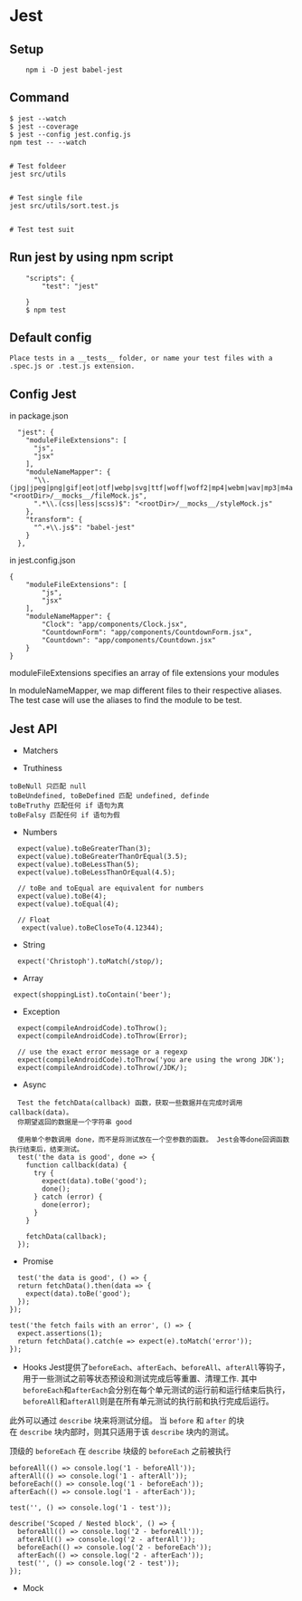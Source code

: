 # Jest

## Setup
``` 
    npm i -D jest babel-jest
```

## Command
```
$ jest --watch
$ jest --coverage
$ jest --config jest.config.js
npm test -- --watch


# Test foldeer
jest src/utils


# Test single file
jest src/utils/sort.test.js


# Test test suit

```

## Run jest by using npm script
```
    "scripts": {
        "test": "jest"

    }
    $ npm test
```
    
## Default config
    Place tests in a __tests__ folder, or name your test files with a .spec.js or .test.js extension. 

## Config Jest 
in package.json
```
  "jest": {
    "moduleFileExtensions": [
      "js",
      "jsx"
    ],
    "moduleNameMapper": {
      "\\.(jpg|jpeg|png|gif|eot|otf|webp|svg|ttf|woff|woff2|mp4|webm|wav|mp3|m4a|aac|oga)$": "<rootDir>/__mocks__/fileMock.js",
      ".*\\.(css|less|scss)$": "<rootDir>/__mocks__/styleMock.js"
    },
    "transform": {
      "^.+\\.js$": "babel-jest"
    }
  },
```
in jest.config.json 
```
{
    "moduleFileExtensions": [
        "js",
        "jsx"
    ],
    "moduleNameMapper": {
        "Clock": "app/components/Clock.jsx",
        "CountdownForm": "app/components/CountdownForm.jsx",
        "Countdown": "app/components/Countdown.jsx"
    }
}

```
moduleFileExtensions specifies an array of file extensions your modules 

In moduleNameMapper, we map different files to their respective aliases. 
The test case will use the aliases to find the module to be test.


## Jest API
- Matchers


- Truthiness
```
toBeNull 只匹配 null
toBeUndefined, toBeDefined 匹配 undefined, definde
toBeTruthy 匹配任何 if 语句为真
toBeFalsy 匹配任何 if 语句为假
```
- Numbers
```
  expect(value).toBeGreaterThan(3);
  expect(value).toBeGreaterThanOrEqual(3.5);
  expect(value).toBeLessThan(5);
  expect(value).toBeLessThanOrEqual(4.5);

  // toBe and toEqual are equivalent for numbers
  expect(value).toBe(4);
  expect(value).toEqual(4);

  // Float
   expect(value).toBeCloseTo(4.12344);
```

- String
```
  expect('Christoph').toMatch(/stop/);
```

- Array
```
 expect(shoppingList).toContain('beer');
```

- Exception
```
  expect(compileAndroidCode).toThrow();
  expect(compileAndroidCode).toThrow(Error);

  // use the exact error message or a regexp
  expect(compileAndroidCode).toThrow('you are using the wrong JDK');
  expect(compileAndroidCode).toThrow(/JDK/);
```

- Async
```
  Test the fetchData(callback) 函数，获取一些数据并在完成时调用 callback(data)。 
  你期望返回的数据是一个字符串 good

  使用单个参数调用 done，而不是将测试放在一个空参数的函数。 Jest会等done回调函数执行结束后，结束测试。
  test('the data is good', done => {
    function callback(data) {
      try {
        expect(data).toBe('good');
        done();
      } catch (error) {
        done(error);
      }
    }

    fetchData(callback);
  });
```

- Promise
```
  test('the data is good', () => {
  return fetchData().then(data => {
    expect(data).toBe('good');
  });
});

test('the fetch fails with an error', () => {
  expect.assertions(1);
  return fetchData().catch(e => expect(e).toMatch('error'));
});
```
- Hooks
Jest提供了`beforeEach`、`afterEach`、`beforeAll`、`afterAll`等钩子，用于一些测试之前等状态预设和测试完成后等重置、清理工作. 
其中`beforeEach`和`afterEach`会分别在每个单元测试的运行前和运行结束后执行，`beforeAll`和`afterAll`则是在所有单元测试的执行前和执行完成后运行。

此外可以通过 `describe` 块来将测试分组。 当 `before` 和 `after` 的块在 `describe` 块内部时，则其只适用于该 `describe` 块内的测试。

顶级的 `beforeEach` 在 `describe` 块级的 `beforeEach` 之前被执行

```
beforeAll(() => console.log('1 - beforeAll'));
afterAll(() => console.log('1 - afterAll'));
beforeEach(() => console.log('1 - beforeEach'));
afterEach(() => console.log('1 - afterEach'));

test('', () => console.log('1 - test'));

describe('Scoped / Nested block', () => {
  beforeAll(() => console.log('2 - beforeAll'));
  afterAll(() => console.log('2 - afterAll'));
  beforeEach(() => console.log('2 - beforeEach'));
  afterEach(() => console.log('2 - afterEach'));
  test('', () => console.log('2 - test'));
});
```
- Mock
